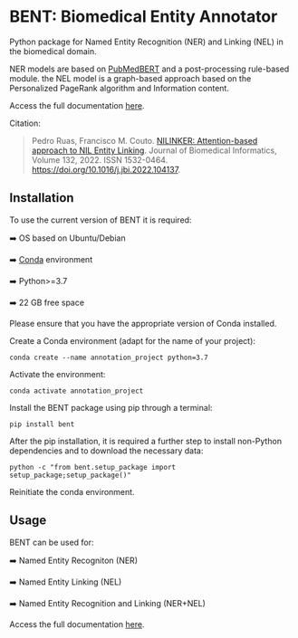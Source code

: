 # BENT: Biomedical Entity Annotator

Python package for Named Entity Recognition (NER) and Linking (NEL) in the biomedical domain.

NER models are based on [PubMedBERT](https://arxiv.org/pdf/2007.15779.pdf) and a post-processing rule-based module.
the NEL model is a graph-based approach based on the Personalized PageRank algorithm and Information content.

Access the full documentation [here](https://bent.readthedocs.io/en/latest/).

Citation:


> Pedro Ruas, Francisco M. Couto. [NILINKER: Attention-based approach to NIL Entity Linking](https://www.sciencedirect.com/science/article/pii/S1532046422001526). Journal of Biomedical Informatics, Volume 132, 2022. ISSN 1532-0464. https://doi.org/10.1016/j.jbi.2022.104137.


## Installation

To use the current version of BENT it is required:

:arrow_right: OS based on Ubuntu/Debian

:arrow_right: [Conda](https://docs.conda.io/en/latest/) environment

:arrow_right: Python>=3.7

:arrow_right: 22 GB free space


Please ensure that you have the appropriate version of Conda installed.

Create a Conda environment (adapt for the name of your project):

```
conda create --name annotation_project python=3.7
```

Activate the environment:

```
conda activate annotation_project
```

Install the BENT package using pip through a terminal:

```
pip install bent
```

After the pip installation, it is required a further step to install non-Python dependencies and to download the necessary data:

```
python -c "from bent.setup_package import setup_package;setup_package()"
```

Reinitiate the conda environment.


## Usage

BENT can be used for:

:arrow_right: Named Entity Recogniton (NER)

:arrow_right: Named Entity Linking (NEL)

:arrow_right: Named Entity Recognition and Linking (NER+NEL)


Access the full documentation [here](https://bent.readthedocs.io/en/latest/).

